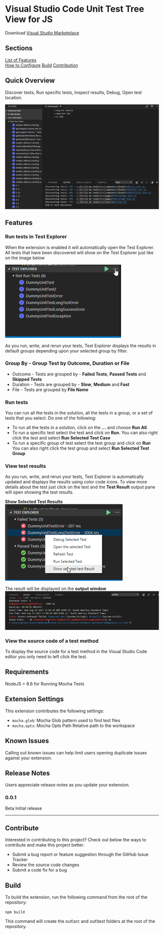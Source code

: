 # Visual Studio Code Unit Test Tree View for JS

Download [Visual Studio Marketplace](https://marketplace.visualstudio.com/items?itemName=gfrancischini.vscode-unit-test)

## Sections

[List of Features](##Features)<br>
[How to Configure](##Extension-Settings)
[Build](##Build)
[Contribution](##Contribute)

## Quick Overview

Discover tests, Run specific tests, Inspect results, Debug, Open test location.

![Alt Text](resources/functionalities.gif)

## Features

### Run tests in Test Explorer

When the extension is enabled it will automatically open the Test Explorer. All tests that have been discovered will show on the Test Explorer just like on the image below

![Alt Text](resources/doc/testExplorer1.png)

As you run, write, and rerun your tests, Test Explorer displays the results in default groups depending upon your selected group by filter.
### Group By - Group Test by Outcome, Duration or File

* Outcome - Tests are grouped by - **Failed Tests**, **Passed Tests** and **Skipped Tests**
* Duration - Tests are grouped by - **Slow**, **Medium** and **Fast**
* File - Tests are grouped by **File Name**

### Run tests
You can run all the tests in the solution, all the tests in a group, or a set of tests that you select. Do one of the following:

* To run all the tests in a solution, click on the **...** and choose **Run All**.
* To run a specific test select the test and click on **Run**. You can also right click the test and select **Run Selected Test Case**
* To run a specific group of test select the test group and click on **Run** You can also right click the test group and select **Run Selected Test Group**

### View test results

As you run, write, and rerun your tests, Test Explorer is automatically updated and displays the results using color code icons. To view more details about the test just click on the test and the **Test Result** output pane will open showing the test results.

**Show Selected Test Results**
![Alt Text](resources/doc/showSelectedTestResult.png)

The result will be displayed on the **output window**
![Alt Text](resources/doc/outputSelectedTestResult.png)


### View the source code of a test method
To display the source code for a test method in the Visual Studio Code editor you only need to left click the test. 


## Requirements

NodeJS > 8.6 for Running Mocha Tests

## Extension Settings

This extension contributes the following settings:

* `mocha.glob`: Mocha Glob pattern used to find test files
* `mocha.opts`: Mocha Opts Path Relative path to the workspace

## Known Issues

Calling out known issues can help limit users opening duplicate issues against your extension.

## Release Notes

Users appreciate release notes as you update your extension.

### 0.0.1

Beta Initial release 


-----------------------------------------------------------------------------------------------------------

## Contribute

Interested in contributing to this project? Check out below the ways to contribute and make this project better.

* Submit a bug report or feature suggestion through the GitHub Issue Tracker
* Review the source code changes
* Submit a code fix for a bug


## Build
To build the extension, run the following command from the root of the repository:

`npm build`

This command will create the out\src and out\test folders at the root of the repository.